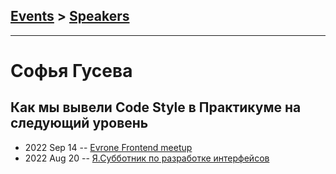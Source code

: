 ## [Events](../README.md) > [Speakers](../speakers.md)
---

# Софья Гусева

## Как мы вывели Code Style в Практикуме на следующий уровень
- 2022 Sep 14 -- [Evrone Frontend meetup](https://youtu.be/oGy9b1vK9lA)    
- 2022 Aug 20 -- [Я.Субботник по разработке интерфейсов](https://www.youtube.com/watch?v=A_7-hGxLseY&t=2777s)    
